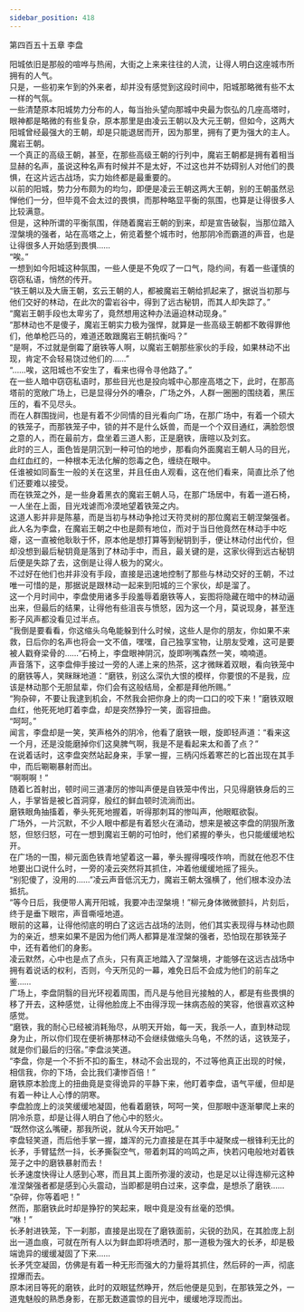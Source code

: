```yaml
---
sidebar_position: 418
---
```

 第四百五十五章 李盘


阳城依旧是那般的喧哗与热闹，大街之上来来往往的人流，让得人明白这座城市所拥有的人气。  
只是，一些初来乍到的外来者，却并没有感觉到这段时间中，阳城那略微有些不太一样的气氛。  
一些清楚原本阳城势力分布的人，每当抬头望向那城中央最为恢弘的几座高塔时，眼神都是略微的有些复杂，原本那里是由凌云王朝以及大元王朝，但如今，这两大阳城曾经最强大的王朝，却是只能退居而开，因为那里，拥有了更为强大的主人。  
魔岩王朝。  
一个真正的高级王朝，甚至，在那些高级王朝的行列中，魔岩王朝都是拥有着相当显赫的名声，虽说这种名声有时候并不是太好，不过这也并不妨碍别人对他们的畏惧，在这片远古战场，实力始终都是最重要的。  
以前的阳城，势力分布颇为的均匀，即便是凌云王朝这两大王朝，别的王朝虽然忌惮他们一分，但毕竟不会太过的畏惧，而那种略显平衡的氛围，也算是让得很多人比较满意。  
但是，这种所谓的平衡氛围，伴随着魔岩王朝的到来，却是宣告破裂，当那位踏入涅槃境的强者，站在高塔之上，俯览着整个城市时，他那阴冷而霸道的声音，也是让得很多人开始感到畏惧……  
“唉。”  
一想到如今阳城这种氛围，一些人便是不免叹了一口气，隐约间，有着一些谨慎的窃窃私语，悄然的传开。  
“铁王朝以及大唐王朝，玄云王朝的人，都被魔岩王朝给抓起来了，据说当初那与他们交好的林动，在此次的雷岩谷中，得到了远古秘钥，而其人却失踪了。”  
“魔岩王朝手段也太卑劣了，竟然想用这种办法逼迫林动现身。”  
“那林动也不是傻子，魔岩王朝实力极为强悍，就算是一些高级王朝都不敢得罪他们，他单枪匹马的，难道还敢跟魔岩王朝抗衡吗？”  
“是啊，不过就是倒霉了磨铁等人啊，以魔岩王朝那些家伙的手段，如果林动不出现，肯定不会轻易饶过他们的……”  
“……唉，这阳城也不安生了，看来也得令寻他路了。”  
在一些人暗中窃窃私语时，那些目光也是投向城中心那座高塔之下，此时，在那高塔前的宽敞广场上，已是显得分外的嘈杂，广场之外，人群一圈圈的围绕着，黑压压的，看不见尽头。  
而在人群围拢间，也是有着不少同情的目光看向广场，在那广场中，有着一个硕大的铁笼子，而那铁笼子中，锁的并不是什么妖兽，而是一个个双目通红，满脸怨恨之意的人，而在最前方，盘坐着三道人影，正是磨铁，唐暄以及刘玄。  
此时的三人，面色皆是阴沉到一种可怕的地步，那看向外面魔岩王朝人马的目光，血红血红的，一种根本无法化解的怨毒之色，缠绕在眼中。  
任谁被如同畜生一般的关在这里，并且任由人观看，这在他们看来，简直比杀了他们还要难以接受。  
而在铁笼之外，是一些身着黑衣的魔岩王朝人马，在那广场居中，有着一道石椅，一人坐在上面，目光戏谑而冷漠地望着铁笼之内。  
这道人影并非是陈墓，而是当初与林动争抢过天符灵树的那位魔岩王朝涅槃强者。  
此人名为李盘，在魔岩王朝之中也是颇有地位，而对于当日他竟然在林动手中吃瘪，这一直被他耿耿于怀，原本他是想打算等到秘钥到手，便让林动付出代价，但却没想到最后秘钥竟是落到了林动手中，而且，最关键的是，这家伙得到远古秘钥后便是失踪了去，这倒是让得人极为的窝火。  
不过好在他们也并非没有手段，直接是迅速地控制了那些与林动交好的王朝，不过唯一可惜的是，那据说是跟林动一起来到阳城的三个家伙，却是溜了。  
这一个月时间中，李盘使用诸多手段羞辱着磨铁等人，妄图将隐藏在暗中的林动逼出来，但最后的结果，让得他有些沮丧与愤怒，因为这一个月，莫说现身，甚至连影子风声都没看见过半点。  
“我倒是要看看，你这缩头乌龟能躲到什么时候，这些人是你的朋友，你如果不来救，日后你的名声也将会一文不值，嘿嘿，自己独享宝物，让朋友受难，这可是要被人戳脊梁骨的……”石椅上，李盘眼神阴沉，旋即咧嘴森然一笑，喃喃道。  
声音落下，这李盘伸手接过一旁的人递上来的热茶，这才微眯着双眼，看向铁笼中的磨铁等人，笑眯眯地道：“磨铁，别这么深仇大恨的模样，你要恨的不是我，应该是林动那个无胆鼠辈，你们会有这般结局，全都是拜他所赐。”  
“狗杂碎，不要让我逮到机会，不然我会把你身上的肉一口口的咬下来！”磨铁双眼血红，他死死地盯着李盘，却是突然狰狞一笑，面容扭曲。  
“呵呵。”  
闻言，李盘却是一笑，笑声格外的阴冷，他看了磨铁一眼，旋即轻声道：“看来这一个月，还是没能磨掉你们这臭脾气啊，我是不是看起来太和善了点？”  
在说着话时，这李盘突然站起身来，手掌一握，三柄闪烁着寒芒的匕首出现在其手中，而后唰唰暴射而出。  
“啊啊啊！”  
随着匕首射出，顿时间三道凄厉的惨叫声便是自铁笼中传出，只见得磨铁身后的三人，手掌皆是被匕首洞穿，殷红的鲜血顿时流淌而出。  
磨铁眼角抽搐着，拳头死死地握着，听得那刺耳的惨叫声，他眼眶欲裂。  
广场外，一片沉默，不少人眼中都是有着怒火在涌动，想来是被这李盘的阴狠所激怒，但怒归怒，可在一想到魔岩王朝的可怕时，他们紧握的拳头，也只能缓缓地松开。  
在广场的一围，柳元面色铁青地望着这一幕，拳头握得嘎吱作响，而就在他忍不住地要出口说什么时，一旁的凌云突然将其抓住，冲着他缓缓地摇了摇头。  
“别犯傻了，没用的……”凌云声音低沉无力，魔岩王朝太强横了，他们根本没办法抵抗。  
“等今日后，我便带人离开阳城，我要冲击涅槃境！”柳元身体微微颤抖，片刻后，终于是垂下眼帘，声音嘶哑地道。  
眼前的这幕，让得他彻底的明白了这远古战场的法则，他们其实表现得与林动也颇为的亲近，想来如果不是因为他们两人都算是准涅槃的强者，恐怕现在那铁笼子中，还有着他们的身影。  
凌云默然，心中也是点了点头，只有真正地踏入了涅槃境，才能够在这远古战场中拥有着说话的权利，否则，今天所见的一幕，难免日后不会成为他们的前车之鉴……  
广场上，李盘阴翳的目光环视着周围，而凡是与他目光接触的人，都是有些畏惧的移了开去，这种感觉，让得他脸庞上不由得浮现一抹病态般的笑容，他很喜欢这种感觉。  
“磨铁，我的耐心已经被消耗殆尽，从明天开始，每一天，我杀一人，直到林动现身为止，所以你们现在便祈祷那林动不会继续做缩头乌龟，不然的话，这铁笼子，就是你们最后的归宿。”李盘淡笑道。  
“李盘，你是一个不折不扣的畜生，林动不会出现的，不过等他真正出现的时候，相信我，你的下场，会比我们凄惨百倍！”  
磨铁原本脸庞上的扭曲竟是变得诡异的平静下来，他盯着李盘，语气平缓，但却是有着一种让人心悸的阴寒。  
李盘脸庞上的淡笑缓缓地凝固，他看着磨铁，呵呵一笑，但那眼中逐渐攀爬上来的阴冷杀意，却是让得人明白了他心中的怒火。  
“既然你这么嘴硬，那我所说，就从今天开始吧。”  
李盘轻笑道，而后他手掌一握，雄浑的元力直接是在其手中凝聚成一根锋利无比的长矛，手臂猛然一抖，长矛撕裂空气，带着刺耳的呜鸣之声，快若闪电般地对着铁笼子之中的磨铁暴射而去！  
长矛速度快得让人感到心寒，而且其上面所弥漫的波动，也是足以让得连柳元这种准涅槃强者都是感到心头震动，当即都是明白过来，这李盘，是想杀了磨铁……  
“杂碎，你等着吧！”  
然而，那磨铁此时却是狰狞的笑起来，眼中竟是没有丝毫的恐惧。  
“咻！”  
长矛射进铁笼，下一刹那，直接是出现在了磨铁面前，尖锐的劲风，在其脸庞上刮出一道血痕，可就在所有人以为鲜血即将喷洒时，那一道极为强大的长矛，却是极端诡异的缓缓凝固了下来……  
长矛凭空凝固，仿佛是有着一种无形而强大的力量将其抓住，然后砰的一声，彻底捏爆而去。  
原本闭目等死的磨铁，此时的双眼猛然睁开，然后他便是见到，在那铁笼之外，一道鬼魅般的熟悉身影，在那无数道震惊的目光中，缓缓地浮现而出。  
  
  

